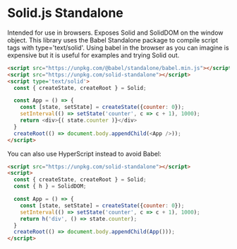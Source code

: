 # Solid.js Standalone

Intended for use in browsers. Exposes Solid and SolidDOM on the window object. This library uses the Babel Standalone package to compile script tags with type='text/solid'. Using babel in the browser as you can imagine is expensive but it is useful for examples and trying Solid out.

```html
<script src="https://unpkg.com/@babel/standalone/babel.min.js"></script>
<script src="https://unpkg.com/solid-standalone"></script>
<script type='text/solid'>
  const { createState, createRoot } = Solid;

  const App = () => {
    const [state, setState] = createState({counter: 0});
    setInterval(() => setState('counter', c => c + 1), 1000);
    return <div>{( state.counter )}</div>
  }
  createRoot(() => document.body.appendChild(<App />));
</script>
```

You can also use HyperScript instead to avoid Babel:
```html
<script src="https://unpkg.com/solid-standalone"></script>
<script>
  const { createState, createRoot } = Solid;
  const { h } = SolidDOM;

  const App = () => {
    const [state, setState] = createState({counter: 0});
    setInterval(() => setState('counter', c => c + 1), 1000);
    return h('div', () => state.counter);
  }
  createRoot(() => document.body.appendChild(App()));
</script>
```